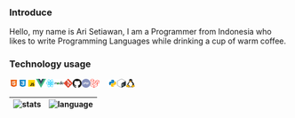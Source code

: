 ### Introduce
Hello, my name is Ari Setiawan, I am a Programmer from Indonesia who likes to write Programming Languages while drinking a cup of warm coffee.

### Technology usage
<img title="HTML5" alt="" src="https://raw.githubusercontent.com/hxAri/hxAri/main/assets/images/1605774828;78eyJ3uQwQ.png" width="16" height="16" /><img title="CSS3" alt="" src="https://raw.githubusercontent.com/hxAri/hxAri/main/assets/images/1605774828;18B6XHUKcr.png" width="16" height="16" /><img title="JS" alt="" src="https://raw.githubusercontent.com/hxAri/hxAri/main/assets/images/1644890644;f403IB5ECP.png" witdh="16" height="16" /><img title="VueJS" alt="" src="https://raw.githubusercontent.com/hxAri/hxAri/main/assets/images/1644890644;daoXMXJzwc.png" witdh="16" height="16" /><img title="ReactJS" alt="" src="https://raw.githubusercontent.com/hxAri/hxAri/main/assets/images/1644890644;35.QAZFici.jpg" width="16" height="16" /><img title="NodeJS" alt="" src="https://raw.githubusercontent.com/hxAri/hxAri/main/assets/images/1644890644;1cw.Ei59IY.png" width="16" height="16" /><img title="Git" alt="" src="https://raw.githubusercontent.com/hxAri/hxAri/main/assets/images/1665899897;5bpEhgDEV2.png" width="16" height="16" /><img title="Github" alt="" src="https://raw.githubusercontent.com/hxAri/hxAri/main/assets/images/1665899914;f4qqQGpzA4.png" width="16" height="16" /><img title="PHP" alt="" src="https://raw.githubusercontent.com/hxAri/hxAri/main/assets/images/1644890644;75R1GnLOIZ.png" width="16" height="16" /><img title="Laravel" alt="" src="https://raw.githubusercontent.com/hxAri/hxAri/main/assets/images/1644890644;570Yms8Pnh.jpg" width="16" height="16" /><img title="CodeIgniter" alt="" src="https://raw.githubusercontent.com/hxAri/hxAri/main/assets/images/" width="16" height="16" /><img title="Python" alt="" src="https://raw.githubusercontent.com/hxAri/hxAri/main/assets/images/1644890644;c3nT0xbpbV.png" width="16" height="16" /><img title="Shell" alt="" src="https://raw.githubusercontent.com/hxAri/hxAri/main/assets/images/1654842477;a3DPZwX2qo.png" width="16" height="16" /><img title="Linux" alt="" src="https://raw.githubusercontent.com/hxAri/hxAri/main/assets/images/1665899795;227Zwq1vKW.png" width="16" height="16" />


| ![stats] | ![language] |
| ------------- | ------------- |

[stats]: https://github-readme-stats.vercel.app/api?username=hxAri&show_icons=true&cache_seconds=86400&theme=vue-dark&hide_border=true
[language]: https://github-readme-stats.vercel.app/api/top-langs/?username=hxAri&layout=compact&theme=vue-dark&hide_border=true&hide=html,css
